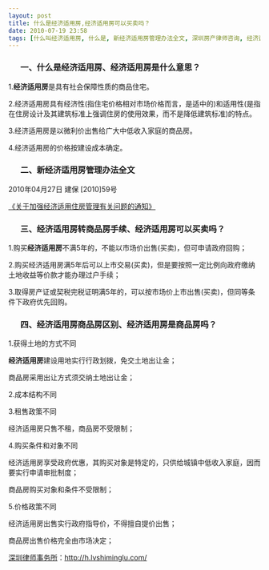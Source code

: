 ```yaml
---
layout: post
title: 什么是经济适用房,经济适用房可以买卖吗？
date: 2010-07-19 23:58
tags: [什么叫经济适用房, 什么是, 新经济适用房管理办法全文, 深圳房产律师咨询, 经济适用房商品房区别, 经济适用房改商品房, 经济适用房是什么意思, 经济适用房转商品房手续]
---
```

<ol>
<h3>一、什么是经济适用房、经济适用房是什么意思？</h3>
</ol>
1.<strong>经济适用房</strong>是具有社会保障性质的商品住宅。

2.经济适用房具有经济性(指住宅价格相对市场价格而言，是适中的)和适用性(是指在住房设计及其建筑标准上强调住房的使用效果，而不是降低建筑标准)的特点。

3.经济适用房是以微利价出售给广大中低收入家庭的商品房。

4.经济适用房的价格按建设成本确定。
<ol>
<h3>二、新经济适用房管理办法全文</h3>
</ol>
2010年04月27日 建保 [2010]59号

<a href="http://www.cin.gov.cn/zcfg/jswj/zfbzwj/201004/t20100427_200584.htm" target="_blank">《关于加强经济适用住房管理有关问题的通知》</a>
<ol>
<h3>三、经济适用房转商品房手续、经济适用房可以买卖吗？</h3>
</ol>
1.购买<strong>经济适用房</strong>不满5年的，不能以市场价出售(买卖)，但可申请政府回购；

2.购买经济适用房满5年后可以上市交易(买卖)，但是要按照一定比例向政府缴纳土地收益等价款才能办理过户手续；

3.取得房产证或契税完税证明满5年的，可以按市场价上市出售(买卖)，但同等条件下政府优先回购。
<ol>
<h3>四、经济适用房商品房区别、经济适用房是商品房吗？</h3>
</ol>
1.获得土地的方式不同

<strong>经济适用房</strong>建设用地实行行政划拨，免交土地出让金；

商品房采用出让方式须交纳土地出让金；

2.成本结构不同

3.租售政策不同

经济适用房只售不租，商品房不受限制；

4.购买条件和对象不同

经济适用房享受政府优惠，其购买对象是特定的，只供给城镇中低收入家庭，因而要实行申请审批制度；

商品房购买对象和条件不受限制；

5.价格政策不同

经济适用房出售实行政府指导价，不得擅自提价出售；

商品房出售价格完全由市场决定；

<a href="http://h.lvshiminglu.com/">深圳律师事务所</a>：<a href="http://h.lvshiminglu.com/">http://h.lvshiminglu.com/</a>

